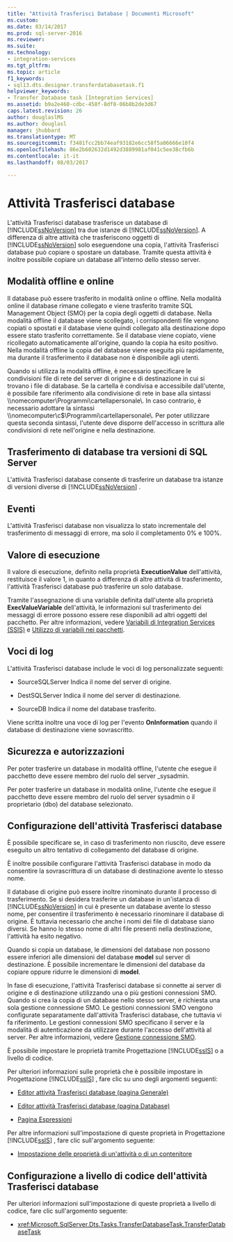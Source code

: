 ```yaml
---
title: "Attività Trasferisci Database | Documenti Microsoft"
ms.custom: 
ms.date: 03/14/2017
ms.prod: sql-server-2016
ms.reviewer: 
ms.suite: 
ms.technology:
- integration-services
ms.tgt_pltfrm: 
ms.topic: article
f1_keywords:
- sql13.dts.designer.transferdatabasetask.f1
helpviewer_keywords:
- Transfer Database task [Integration Services]
ms.assetid: b9a2e460-cdbc-458f-8df8-06b8b2de3d67
caps.latest.revision: 26
author: douglaslMS
ms.author: douglasl
manager: jhubbard
ms.translationtype: MT
ms.sourcegitcommit: f3481fcc2bb74eaf93182e6cc58f5a06666e10f4
ms.openlocfilehash: 86e2b602632d1492d3889981af041c5ee38cfb6b
ms.contentlocale: it-it
ms.lasthandoff: 08/03/2017

---
```

# <a name="transfer-database-task"></a>Attività Trasferisci database
  L'attività Trasferisci database trasferisce un database di [!INCLUDE[ssNoVersion](../../includes/ssnoversion-md.md)] tra due istanze di [!INCLUDE[ssNoVersion](../../includes/ssnoversion-md.md)]. A differenza di altre attività che trasferiscono oggetti di [!INCLUDE[ssNoVersion](../../includes/ssnoversion-md.md)] solo eseguendone una copia, l'attività Trasferisci database può copiare o spostare un database. Tramite questa attività è inoltre possibile copiare un database all'interno dello stesso server.  
  
## <a name="offline-and-online-modes"></a>Modalità offline e online  
 Il database può essere trasferito in modalità online o offline. Nella modalità online il database rimane collegato e viene trasferito tramite SQL Management Object (SMO) per la copia degli oggetti di database. Nella modalità offline il database viene scollegato, i corrispondenti file vengono copiati o spostati e il database viene quindi collegato alla destinazione dopo essere stato trasferito correttamente. Se il database viene copiato, viene ricollegato automaticamente all'origine, quando la copia ha esito positivo. Nella modalità offline la copia del database viene eseguita più rapidamente, ma durante il trasferimento il database non è disponibile agli utenti.  
  
 Quando si utilizza la modalità offline, è necessario specificare le condivisioni file di rete del server di origine e di destinazione in cui si trovano i file di database. Se la cartella è condivisa e accessibile dall'utente, è possibile fare riferimento alla condivisione di rete in base alla sintassi \\\nomecomputer\Programmi\cartellapersonale\\. In caso contrario, è necessario adottare la sintassi \\\nomecomputer\c$\Programmi\cartellapersonale\\. Per poter utilizzare questa seconda sintassi, l'utente deve disporre dell'accesso in scrittura alle condivisioni di rete nell'origine e nella destinazione.  
  
## <a name="transfer-of-databases-between-versions-of-sql-server"></a>Trasferimento di database tra versioni di SQL Server  
 L'attività Trasferisci database consente di trasferire un database tra istanze di versioni diverse di [!INCLUDE[ssNoVersion](../../includes/ssnoversion-md.md)] .  
  
## <a name="events"></a>Eventi  
 L'attività Trasferisci database non visualizza lo stato incrementale del trasferimento di messaggi di errore, ma solo il completamento 0% e 100%.  
  
## <a name="execution-value"></a>Valore di esecuzione  
 Il valore di esecuzione, definito nella proprietà **ExecutionValue** dell'attività, restituisce il valore 1, in quanto a differenza di altre attività di trasferimento, l'attività Trasferisci database può trasferire un solo database.  
  
 Tramite l'assegnazione di una variabile definita dall'utente alla proprietà **ExecValueVariable** dell'attività, le informazioni sul trasferimento dei messaggi di errore possono essere rese disponibili ad altri oggetti del pacchetto. Per altre informazioni, vedere [Variabili di Integration Services &#40;SSIS&#41;](../../integration-services/integration-services-ssis-variables.md) e [Utilizzo di variabili nei pacchetti](http://msdn.microsoft.com/library/7742e92d-46c5-4cc4-b9a3-45b688ddb787).  
  
## <a name="log-entries"></a>Voci di log  
 L'attività Trasferisci database include le voci di log personalizzate seguenti:  
  
-   SourceSQLServer    Indica il nome del server di origine.  
  
-   DestSQLServer    Indica il nome del server di destinazione.  
  
-   SourceDB    Indica il nome del database trasferito.  
  
 Viene scritta inoltre una voce di log per l'evento **OnInformation** quando il database di destinazione viene sovrascritto.  
  
## <a name="security-and-permissions"></a>Sicurezza e autorizzazioni  
 Per poter trasferire un database in modalità offline, l'utente che esegue il pacchetto deve essere membro del ruolo del server _sysadmin.  
  
 Per poter trasferire un database in modalità online, l'utente che esegue il pacchetto deve essere membro del ruolo del server sysadmin o il proprietario (dbo) del database selezionato.  
  
## <a name="configuration-of-the-transfer-database-task"></a>Configurazione dell'attività Trasferisci database  
 È possibile specificare se, in caso di trasferimento non riuscito, deve essere eseguito un altro tentativo di collegamento del database di origine.  
  
 È inoltre possibile configurare l'attività Trasferisci database in modo da consentire la sovrascrittura di un database di destinazione avente lo stesso nome.  
  
 Il database di origine può essere inoltre rinominato durante il processo di trasferimento. Se si desidera trasferire un database in un'istanza di [!INCLUDE[ssNoVersion](../../includes/ssnoversion-md.md)] in cui è presente un database avente lo stesso nome, per consentire il trasferimento è necessario rinominare il database di origine. È tuttavia necessario che anche i nomi dei file di database siano diversi. Se hanno lo stesso nome di altri file presenti nella destinazione, l'attività ha esito negativo.  
  
 Quando si copia un database, le dimensioni del database non possono essere inferiori alle dimensioni del database **model** sul server di destinazione. È possibile incrementare le dimensioni del database da copiare oppure ridurre le dimensioni di **model**.  
  
 In fase di esecuzione, l'attività Trasferisci database si connette ai server di origine e di destinazione utilizzando una o più gestioni connessioni SMO. Quando si crea la copia di un database nello stesso server, è richiesta una sola gestione connessione SMO. Le gestioni connessioni SMO vengono configurate separatamente dall'attività Trasferisci database, che tuttavia vi fa riferimento. Le gestioni connessioni SMO specificano il server e la modalità di autenticazione da utilizzare durante l'accesso dell'attività al server. Per altre informazioni, vedere [Gestione connessione SMO](../../integration-services/connection-manager/smo-connection-manager.md).  
  
 È possibile impostare le proprietà tramite Progettazione [!INCLUDE[ssIS](../../includes/ssis-md.md)] o a livello di codice.  
  
 Per ulteriori informazioni sulle proprietà che è possibile impostare in Progettazione [!INCLUDE[ssIS](../../includes/ssis-md.md)] , fare clic su uno degli argomenti seguenti:  
  
-   [Editor attività Trasferisci database &#40;pagina Generale&#41;](../../integration-services/control-flow/transfer-database-task-editor-general-page.md)  
  
-   [Editor attività Trasferisci database &#40;pagina Database&#41;](../../integration-services/control-flow/transfer-database-task-editor-databases-page.md)  
  
-   [Pagina Espressioni](../../integration-services/expressions/expressions-page.md)  
  
 Per altre informazioni sull'impostazione di queste proprietà in Progettazione [!INCLUDE[ssIS](../../includes/ssis-md.md)] , fare clic sull'argomento seguente:  
  
-   [Impostazione delle proprietà di un'attività o di un contenitore](http://msdn.microsoft.com/library/52d47ca4-fb8c-493d-8b2b-48bb269f859b)  
  
## <a name="programmatic-configuration-of-the-transfer-database-task"></a>Configurazione a livello di codice dell'attività Trasferisci database  
 Per ulteriori informazioni sull'impostazione di queste proprietà a livello di codice, fare clic sull'argomento seguente:  
  
-   <xref:Microsoft.SqlServer.Dts.Tasks.TransferDatabaseTask.TransferDatabaseTask>  
  
  
